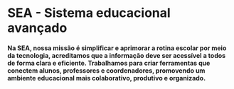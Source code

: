 # SEA - Sistema educacional avançado

#### Na SEA, nossa missão é simplificar e aprimorar a rotina escolar por meio da tecnologia, acreditamos que a informação deve ser acessível a todos de forma clara e eficiente. Trabalhamos para criar ferramentas que conectem alunos, professores e coordenadores, promovendo um ambiente educacional mais colaborativo, produtivo e organizado.
